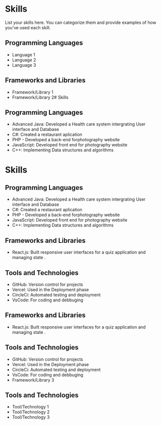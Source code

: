 # Skills

List your skills here. You can categorize them and provide examples of how you've used each skill.

## Programming Languages

- Language 1
- Language 2
- Language 3

## Frameworks and Libraries

- Framework/Library 1
- Framework/Library 2# Skills

## Programming Languages

- Advanced Java: Developed a Health care system intergrating User interface and Database
- C#: Created a restaurant aplication
- PHP - Developed  a back-end forphotography website
- JavaScript: Developed front end for photography website
- C++: Implementing Data structures and algorithms
# Skills

## Programming Languages

- Advanced Java: Developed a Health care system intergrating User interface and Database
- C#: Created a restaurant aplication
- PHP - Developed  a back-end forphotography website
- JavaScript: Developed front end for photography website
- C++: Implementing Data structures and algorithms

## Frameworks and Libraries

- React.js: Built responsive user interfaces for a quiz application and managing state .

## Tools and Technologies

- GitHub: Version control for projects
- Vercel: Used in the Deployment phase
- CircleCi: Automated testing and deployment
- VsCode: For coding and debbuging
## Frameworks and Libraries

- React.js: Built responsive user interfaces for a quiz application and managing state .

## Tools and Technologies

- GitHub: Version control for projects
- Vercel: Used in the Deployment phase
- CircleCi: Automated testing and deployment
- VsCode: For coding and debbuging
- Framework/Library 3

## Tools and Technologies

- Tool/Technology 1
- Tool/Technology 2
- Tool/Technology 3
